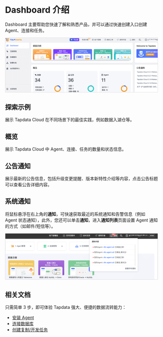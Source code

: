 # Dashboard 介绍

Dashboard 主要帮助您快速了解和熟悉产品，并可以通过快速创建入口创建 Agent、连接和任务。

![](../images/workshop.png)

## 探索示例

展示 Tapdata Cloud 在不同场景下的最佳实践，例如数据入湖仓等。



## 概览

展示 Tapdata Cloud 中 Agent、连接、任务的数量和状态信息。



## 公告通知

展示最新的公告信息，包括升级变更提醒、版本新特性介绍等内容，点击公告标题可以查看公告详细内容。



## 系统通知

将鼠标悬浮在右上角的**通知**，可快速获取最近的系统通知和告警信息（例如 Agent 状态通知），此外，您还可以单击**通知**，进入**通知列表**页面设置 Agent 通知的方式（如邮件/短信等）。

![system_notice](../images/system_notice.png)

## 相关文档

只需简单 3 步，即可体验 Tapdata 强大、便捷的数据流转能力：

* [安装 Agent](../quick-start/install-agent/README.md)
* [连接数据库](../quick-start/connect-database.md)
* [创建复制/开发任务](../quick-start/create-task.md)
